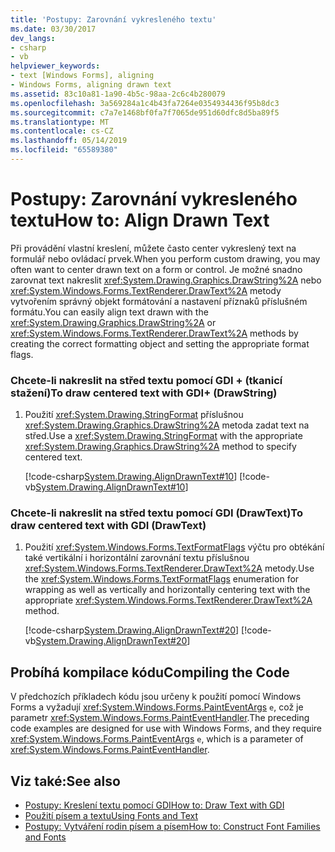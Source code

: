 ```yaml
---
title: 'Postupy: Zarovnání vykresleného textu'
ms.date: 03/30/2017
dev_langs:
- csharp
- vb
helpviewer_keywords:
- text [Windows Forms], aligning
- Windows Forms, aligning drawn text
ms.assetid: 83c10a81-1a90-4b5c-98aa-2c6c4b280079
ms.openlocfilehash: 3a569284a1c4b43fa7264e0354934436f95b8dc3
ms.sourcegitcommit: c7a7e1468bf0fa7f7065de951d60dfc8d5ba89f5
ms.translationtype: MT
ms.contentlocale: cs-CZ
ms.lasthandoff: 05/14/2019
ms.locfileid: "65589380"
---
```

# <a name="how-to-align-drawn-text"></a><span data-ttu-id="b2a2d-102">Postupy: Zarovnání vykresleného textu</span><span class="sxs-lookup"><span data-stu-id="b2a2d-102">How to: Align Drawn Text</span></span>
<span data-ttu-id="b2a2d-103">Při provádění vlastní kreslení, můžete často center vykreslený text na formulář nebo ovládací prvek.</span><span class="sxs-lookup"><span data-stu-id="b2a2d-103">When you perform custom drawing, you may often want to center drawn text on a form or control.</span></span> <span data-ttu-id="b2a2d-104">Je možné snadno zarovnat text nakreslit <xref:System.Drawing.Graphics.DrawString%2A> nebo <xref:System.Windows.Forms.TextRenderer.DrawText%2A> metody vytvořením správný objekt formátování a nastavení příznaků příslušném formátu.</span><span class="sxs-lookup"><span data-stu-id="b2a2d-104">You can easily align text drawn with the <xref:System.Drawing.Graphics.DrawString%2A> or <xref:System.Windows.Forms.TextRenderer.DrawText%2A> methods by creating the correct formatting object and setting the appropriate format flags.</span></span>  
  
### <a name="to-draw-centered-text-with-gdi-drawstring"></a><span data-ttu-id="b2a2d-105">Chcete-li nakreslit na střed textu pomocí GDI + (tkanicí stažení)</span><span class="sxs-lookup"><span data-stu-id="b2a2d-105">To draw centered text with GDI+ (DrawString)</span></span>  
  
1. <span data-ttu-id="b2a2d-106">Použití <xref:System.Drawing.StringFormat> příslušnou <xref:System.Drawing.Graphics.DrawString%2A> metoda zadat text na střed.</span><span class="sxs-lookup"><span data-stu-id="b2a2d-106">Use a <xref:System.Drawing.StringFormat> with the appropriate <xref:System.Drawing.Graphics.DrawString%2A> method to specify centered text.</span></span>  
  
     [!code-csharp[System.Drawing.AlignDrawnText#10](~/samples/snippets/csharp/VS_Snippets_Winforms/System.Drawing.AlignDrawnText/CS/Form1.cs#10)]
     [!code-vb[System.Drawing.AlignDrawnText#10](~/samples/snippets/visualbasic/VS_Snippets_Winforms/System.Drawing.AlignDrawnText/VB/Form1.vb#10)]  
  
### <a name="to-draw-centered-text-with-gdi-drawtext"></a><span data-ttu-id="b2a2d-107">Chcete-li nakreslit na střed textu pomocí GDI (DrawText)</span><span class="sxs-lookup"><span data-stu-id="b2a2d-107">To draw centered text with GDI (DrawText)</span></span>  
  
1. <span data-ttu-id="b2a2d-108">Použití <xref:System.Windows.Forms.TextFormatFlags> výčtu pro obtékání také vertikální i horizontální zarovnání textu příslušnou <xref:System.Windows.Forms.TextRenderer.DrawText%2A> metody.</span><span class="sxs-lookup"><span data-stu-id="b2a2d-108">Use the <xref:System.Windows.Forms.TextFormatFlags> enumeration for wrapping as well as vertically and horizontally centering text with the appropriate <xref:System.Windows.Forms.TextRenderer.DrawText%2A> method.</span></span>  
  
     [!code-csharp[System.Drawing.AlignDrawnText#20](~/samples/snippets/csharp/VS_Snippets_Winforms/System.Drawing.AlignDrawnText/CS/Form1.cs#20)]
     [!code-vb[System.Drawing.AlignDrawnText#20](~/samples/snippets/visualbasic/VS_Snippets_Winforms/System.Drawing.AlignDrawnText/VB/Form1.vb#20)]  
  
## <a name="compiling-the-code"></a><span data-ttu-id="b2a2d-109">Probíhá kompilace kódu</span><span class="sxs-lookup"><span data-stu-id="b2a2d-109">Compiling the Code</span></span>  
 <span data-ttu-id="b2a2d-110">V předchozích příkladech kódu jsou určeny k použití pomocí Windows Forms a vyžadují <xref:System.Windows.Forms.PaintEventArgs> `e`, což je parametr <xref:System.Windows.Forms.PaintEventHandler>.</span><span class="sxs-lookup"><span data-stu-id="b2a2d-110">The preceding code examples are designed for use with Windows Forms, and they require <xref:System.Windows.Forms.PaintEventArgs> `e`, which is a parameter of <xref:System.Windows.Forms.PaintEventHandler>.</span></span>  
  
## <a name="see-also"></a><span data-ttu-id="b2a2d-111">Viz také:</span><span class="sxs-lookup"><span data-stu-id="b2a2d-111">See also</span></span>

- [<span data-ttu-id="b2a2d-112">Postupy: Kreslení textu pomocí GDI</span><span class="sxs-lookup"><span data-stu-id="b2a2d-112">How to: Draw Text with GDI</span></span>](how-to-draw-text-with-gdi.md)
- [<span data-ttu-id="b2a2d-113">Použití písem a textu</span><span class="sxs-lookup"><span data-stu-id="b2a2d-113">Using Fonts and Text</span></span>](using-fonts-and-text.md)
- [<span data-ttu-id="b2a2d-114">Postupy: Vytváření rodin písem a písem</span><span class="sxs-lookup"><span data-stu-id="b2a2d-114">How to: Construct Font Families and Fonts</span></span>](how-to-construct-font-families-and-fonts.md)
